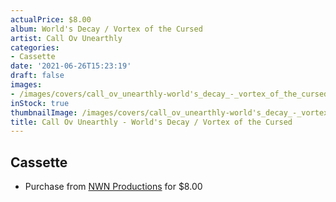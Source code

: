 ```yaml
---
actualPrice: $8.00
album: World's Decay / Vortex of the Cursed
artist: Call Ov Unearthly
categories:
- Cassette
date: '2021-06-26T15:23:19'
draft: false
images:
- /images/covers/call_ov_unearthly-world's_decay_-_vortex_of_the_cursed.png
inStock: true
thumbnailImage: /images/covers/call_ov_unearthly-world's_decay_-_vortex_of_the_cursed-thumb.png
title: Call Ov Unearthly - World's Decay / Vortex of the Cursed
---
```


## Cassette
* Purchase from [NWN Productions](http://shop.nwnprod.com/index.php?route=product/product&path=73&product_id=8706&sort=pd.name&order=ASC) for $8.00
